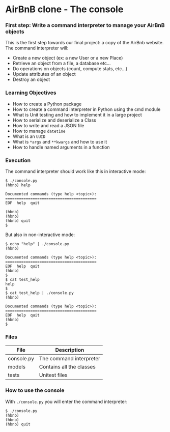 # AirBnB clone - The console
### First step: Write a command interpreter to manage your AirBnB objects
This is the first step towards our final project: a copy of the AirBnb website. The command interpreter will:
- Create a new object (ex: a new User or a new Place)
- Retrieve an object from a file, a database etc…
- Do operations on objects (count, compute stats, etc…)
- Update attributes of an object
- Destroy an object

### Learning Objectives
- How to create a Python package
- How to create a command interpreter in Python using the cmd module
- What is Unit testing and how to implement it in a large project
- How to serialize and deserialize a Class
- How to write and read a JSON file
- How to manage `datetime`
- What is an `UUID`
- What is `*args` and `**kwargs` and how to use it
- How to handle named arguments in a function

### Execution
The command interpreter should work like this in interactive mode:
```
$ ./console.py
(hbnb) help

Documented commands (type help <topic>):
========================================
EOF  help  quit

(hbnb) 
(hbnb) 
(hbnb) quit
$
```

But also in non-interactive mode:
```
$ echo "help" | ./console.py
(hbnb)

Documented commands (type help <topic>):
========================================
EOF  help  quit
(hbnb) 
$
$ cat test_help
help
$
$ cat test_help | ./console.py
(hbnb)

Documented commands (type help <topic>):
========================================
EOF  help  quit
(hbnb) 
$
```

### Files
| File | Description |
| ------------- | ------------- |
| console.py  | The command interpreter  |
| models  | Contains all the classes  |
| tests   | Unitest files   |

### How to use the console
With `./console.py` you will enter the command interpreter:

```
$ ./console.py
(hbnb)
(hbnb) 
(hbnb) quit 
```
